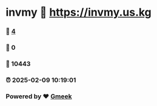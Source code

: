 # invmy :link: https://invmy.us.kg 
### :page_facing_up: [4](https://invmy.us.kg/tag.html) 
### :speech_balloon: 0 
### :hibiscus: 10443 
### :alarm_clock: 2025-02-09 10:19:01 
### Powered by :heart: [Gmeek](https://github.com/Meekdai/Gmeek)
